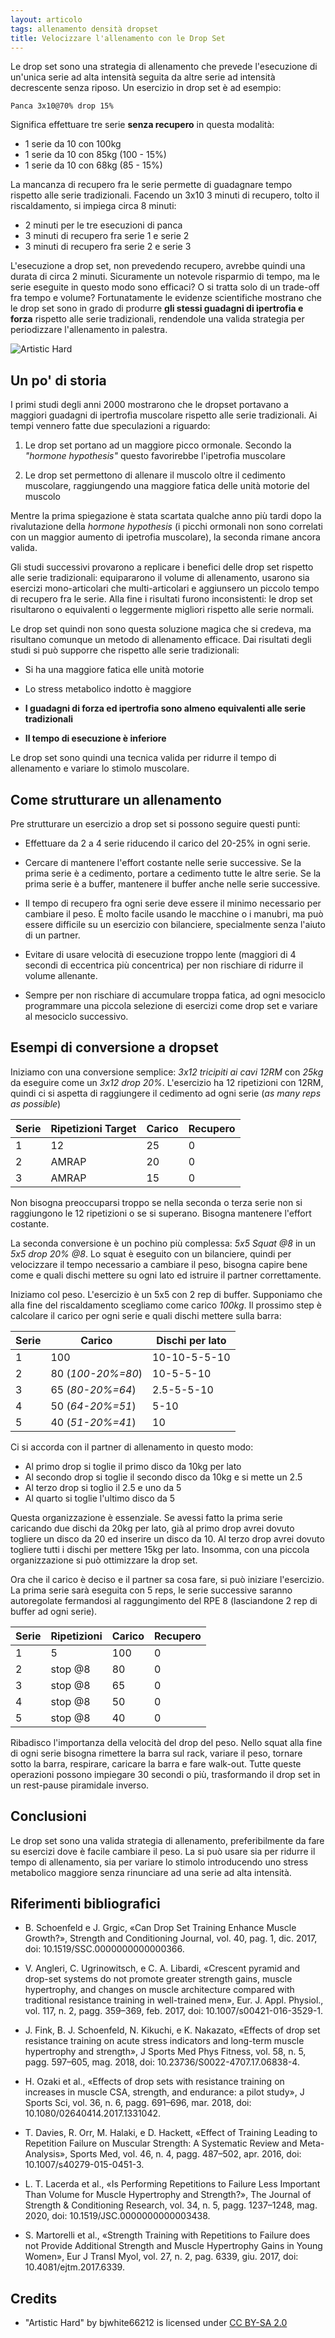 ```yaml
---
layout: articolo
tags: allenamento densità dropset
title: Velocizzare l'allenamento con le Drop Set
---
```


Le drop set sono una strategia di allenamento che prevede l'esecuzione di
un'unica serie ad alta intensità seguita da altre serie ad intensità
decrescente senza riposo. Un esercizio in drop set è ad esempio:

```text
Panca 3x10@70% drop 15%
```

Significa effettuare tre serie **senza recupero** in questa modalità:

- 1 serie da 10 con 100kg
- 1 serie da 10 con 85kg (100 - 15%)
- 1 serie da 10 con 68kg (85 - 15%)

La mancanza di recupero fra le serie permette di guadagnare tempo rispetto alle
serie tradizionali. Facendo un 3x10 3 minuti di recupero, tolto il
riscaldamento, si impiega circa 8 minuti: 

- 2 minuti per le tre esecuzioni di panca
- 3 minuti di recupero fra serie 1 e serie 2
- 3 minuti di recupero fra serie 2 e serie 3

L'esecuzione a drop set, non prevedendo recupero, avrebbe quindi una durata di
circa 2 minuti. Sicuramente un notevole risparmio di tempo, ma le serie
eseguite in questo modo sono efficaci? O si tratta solo di un trade-off fra
tempo e volume?  Fortunatamente le evidenze scientifiche mostrano che le drop
set sono in grado di produrre **gli stessi guadagni di ipertrofia e forza**
rispetto alle serie tradizionali, rendendole una valida strategia per
periodizzare l'allenamento in palestra.

![Artistic Hard](/assets/images/artistic-hard.jpg)

## Un po' di storia

I primi studi degli anni 2000 mostrarono che le dropset portavano a maggiori
guadagni di ipertrofia muscolare rispetto alle serie tradizionali. Ai tempi
vennero fatte due speculazioni a riguardo:

1. Le drop set portano ad un maggiore picco ormonale. Secondo la *"hormone
   hypothesis"* questo favorirebbe l'ipetrofia muscolare 

1. Le drop set permettono di  allenare il muscolo oltre il cedimento muscolare,
   raggiungendo una maggiore fatica delle unità motorie del muscolo

Mentre la prima spiegazione è stata scartata qualche anno più tardi dopo la
rivalutazione della *hormone hypothesis* (i picchi ormonali non sono correlati
con un maggior aumento di ipetrofia muscolare), la seconda rimane ancora
valida.

Gli studi successivi provarono a replicare i benefici delle drop set rispetto
alle serie tradizionali: equipararono il volume di allenamento, usarono sia
esercizi mono-articolari che multi-articolari e aggiunsero un piccolo tempo di
recupero fra le serie. Alla fine i risultati furono inconsistenti: le drop set
risultarono o equivalenti o leggermente migliori rispetto alle serie normali.

Le drop set quindi non sono questa soluzione magica che si credeva, ma
risultano comunque un metodo di allenamento efficace. Dai risultati degli studi
si può supporre che rispetto alle serie tradizionali:

- Si ha una maggiore fatica elle unità motorie

- Lo stress metabolico indotto è maggiore

- **I guadagni di forza ed ipertrofia sono almeno equivalenti alle serie
  tradizionali**

- **Il tempo di esecuzione è inferiore**

Le drop set sono quindi una tecnica valida per ridurre il tempo di allenamento
e variare lo stimolo muscolare.

## Come strutturare un allenamento

Pre strutturare un esercizio a drop set si possono seguire questi punti:

- Effettuare da 2 a 4 serie riducendo il carico del 20-25% in ogni serie.

- Cercare di mantenere l'effort costante nelle serie successive. Se la prima
  serie è a cedimento, portare a cedimento tutte le altre serie. Se la prima
  serie è a buffer, mantenere il buffer anche nelle serie successive.

- Il tempo di recupero fra ogni serie deve essere il minimo necessario per
  cambiare il peso. È molto facile usando le macchine o i manubri, ma può
  essere difficile su un esercizio con bilanciere, specialmente senza l'aiuto
  di un partner.

- Evitare di usare velocità di esecuzione troppo lente (maggiori di 4 secondi
  di eccentrica più concentrica) per non rischiare di ridurre il volume
  allenante.

- Sempre per non rischiare di accumulare troppa fatica, ad ogni
  mesociclo programmare una piccola selezione di esercizi come drop set e
  variare al mesociclo successivo.

## Esempi di conversione a dropset

Iniziamo con una conversione semplice: *3x12 tricipiti ai cavi 12RM* con *25kg*
da eseguire come un *3x12 drop 20%*. L'esercizio ha 12 ripetizioni con 12RM,
quindi ci si aspetta di raggiungere il cedimento ad ogni serie (*as many reps
as possible*)

| **Serie** | **Ripetizioni Target** | **Carico** | **Recupero** |
| --------- | ---------------------- | ---------- | ------------ |
| 1         | 12                     | 25         | 0            |
| 2         | AMRAP                  | 20         | 0            |
| 3         | AMRAP                  | 15         | 0            |

Non bisogna preoccuparsi troppo se nella seconda o terza serie non si
raggiungono le 12 ripetizioni o se si superano. Bisogna mantenere l'effort
costante.

La seconda conversione è un pochino più complessa: *5x5 Squat @8* in un *5x5
drop 20% @8*. Lo squat è eseguito con un bilanciere, quindi per velocizzare il
tempo necessario a cambiare il peso, bisogna capire bene come e quali dischi
mettere su ogni lato ed istruire il partner correttamente.

Iniziamo col peso. L'esercizio è un 5x5 con 2 rep di buffer. Supponiamo che
alla fine del riscaldamento scegliamo come carico *100kg*. Il prossimo step è
calcolare il carico per ogni serie e quali dischi mettere sulla barra:

| **Serie** | **Carico**        | **Dischi per lato** |
| --------- | ----------------- | ------------------- |
| 1         | 100               | 10-10-5-5-10        |
| 2         | 80 (*100-20%=80*) | 10-5-5-10           |
| 3         | 65 (*80-20%=64*)  | 2.5-5-5-10          |
| 4         | 50 (*64-20%=51*)  | 5-10                |
| 5         | 40 (*51-20%=41*)  | 10                  |

Ci si accorda con il partner di allenamento in questo modo:

- Al primo drop si toglie il primo disco da 10kg per lato
- Al secondo drop si toglie il secondo disco da 10kg e si mette un 2.5
- Al terzo drop si toglio il 2.5 e uno da 5
- Al quarto si toglie l'ultimo disco da 5

Questa organizzazione è essenziale. Se avessi fatto la prima serie caricando
due dischi da 20kg per lato, già al primo drop avrei dovuto togliere un disco
da 20 ed inserire un disco da 10. Al terzo drop avrei dovuto togliere tutti i
dischi per mettere 15kg per lato. Insomma, con una piccola organizzazione si
può ottimizzare la drop set.

Ora che il carico è deciso e il partner sa cosa fare, si può iniziare
l'esercizio. La prima serie sarà eseguita con 5 reps, le serie successive
saranno autoregolate fermandosi al raggungimento del RPE 8 (lasciandone 2 rep
di buffer ad ogni serie).

| **Serie** | **Ripetizioni** | **Carico** | **Recupero** |
| --------- | --------------- | ---------- | ------------ |
| 1         | 5               | 100        | 0            |
| 2         | stop @8         | 80         | 0            |
| 3         | stop @8         | 65         | 0            |
| 4         | stop @8         | 50         | 0            |
| 5         | stop @8         | 40         | 0            |

Ribadisco l'importanza della velocità del drop del peso. Nello squat alla fine
di ogni serie bisogna rimettere la barra sul rack, variare il peso, tornare
sotto la barra, respirare, caricare la barra e fare walk-out. Tutte queste
operazioni possono impiegare 30 secondi o più, trasformando il drop set in un
rest-pause piramidale inverso.

## Conclusioni

Le drop set sono una valida strategia di allenamento, preferibilmente da fare
su esercizi dove è facile cambiare il peso. La si può usare sia per ridurre
il tempo di allenamento, sia per variare lo stimolo introducendo uno stress
metabolico maggiore senza rinunciare ad una serie ad alta intensità.

## Riferimenti bibliografici

- B. Schoenfeld e J. Grgic, «Can Drop Set Training Enhance Muscle Growth?»,
  Strength and Conditioning Journal, vol. 40, pag. 1, dic. 2017, doi:
  10.1519/SSC.0000000000000366.

- V. Angleri, C. Ugrinowitsch, e C. A. Libardi, «Crescent pyramid and drop-set
  systems do not promote greater strength gains, muscle hypertrophy, and
  changes on muscle architecture compared with traditional resistance training
  in well-trained men», Eur. J. Appl. Physiol., vol. 117, n. 2, pagg. 359–369,
  feb. 2017, doi: 10.1007/s00421-016-3529-1.

- J. Fink, B. J. Schoenfeld, N. Kikuchi, e K. Nakazato, «Effects of drop set
  resistance training on acute stress indicators and long-term muscle
  hypertrophy and strength», J Sports Med Phys Fitness, vol. 58, n. 5, pagg.
  597–605, mag. 2018, doi: 10.23736/S0022-4707.17.06838-4.

- H. Ozaki et al., «Effects of drop sets with resistance training on increases
  in muscle CSA, strength, and endurance: a pilot study», J Sports Sci, vol.
  36, n. 6, pagg. 691–696, mar. 2018, doi: 10.1080/02640414.2017.1331042.

- T. Davies, R. Orr, M. Halaki, e D. Hackett, «Effect of Training Leading to
  Repetition Failure on Muscular Strength: A Systematic Review and
  Meta-Analysis», Sports Med, vol. 46, n. 4, pagg. 487–502, apr. 2016, doi:
  10.1007/s40279-015-0451-3.

- L. T. Lacerda et al., «Is Performing Repetitions to Failure Less Important
  Than Volume for Muscle Hypertrophy and Strength?», The Journal of Strength &
  Conditioning Research, vol. 34, n. 5, pagg. 1237–1248, mag. 2020, doi:
  10.1519/JSC.0000000000003438.

- S. Martorelli et al., «Strength Training with Repetitions to Failure does not
  Provide Additional Strength and Muscle Hypertrophy Gains in Young Women», Eur
  J Transl Myol, vol. 27, n. 2, pag. 6339, giu. 2017, doi:
  10.4081/ejtm.2017.6339.

## Credits

- "Artistic Hard" by bjwhite66212 is licensed under [CC BY-SA
  2.0](https://creativecommons.org/licenses/by-sa/2.0/)
